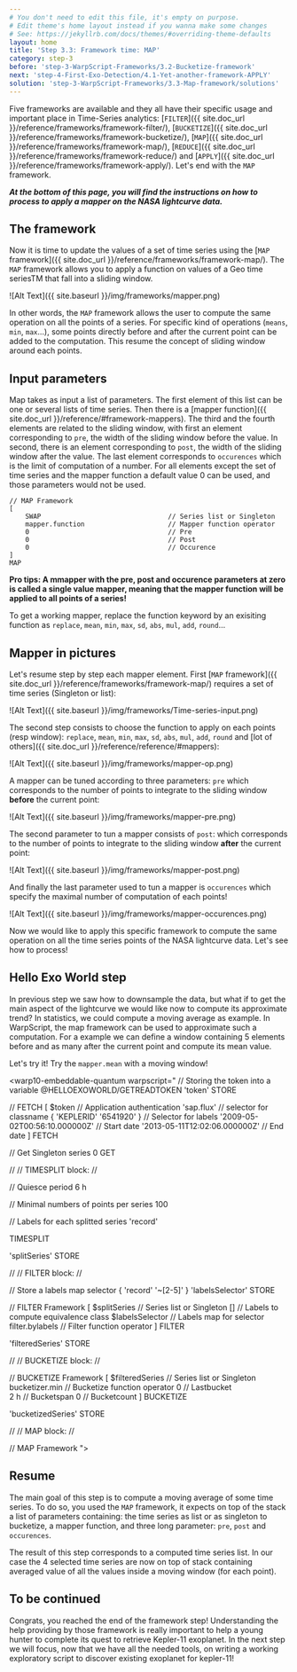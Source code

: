 ```yaml
---
# You don't need to edit this file, it's empty on purpose.
# Edit theme's home layout instead if you wanna make some changes
# See: https://jekyllrb.com/docs/themes/#overriding-theme-defaults
layout: home
title: 'Step 3.3: Framework time: MAP'
category: step-3
before: 'step-3-WarpScript-Frameworks/3.2-Bucketize-framework'
next: 'step-4-First-Exo-Detection/4.1-Yet-another-framework-APPLY'
solution: 'step-3-WarpScript-Frameworks/3.3-Map-framework/solutions'
---
```


Five frameworks are available and they all have their specific usage and important place in Time-Series analytics: [`FILTER`]({{ site.doc_url }}/reference/frameworks/framework-filter/), [`BUCKETIZE`]({{ site.doc_url }}/reference/frameworks/framework-bucketize/), [`MAP`]({{ site.doc_url }}/reference/frameworks/framework-map/), [`REDUCE`]({{ site.doc_url }}/reference/frameworks/framework-reduce/) and [`APPLY`]({{ site.doc_url }}/reference/frameworks/framework-apply/). Let's end with the `MAP` framework.

***At the bottom of this page, you will find the instructions on how to process to apply a mapper on the NASA lightcurve data.***

## The framework

Now it is time to update the values of a set of time series using the [`MAP` framework]({{ site.doc_url }}/reference/frameworks/framework-map/). The `MAP` framework allows you to apply a function on values of a Geo time seriesTM that fall into a sliding window.

![Alt Text]({{ site.baseurl }}/img/frameworks/mapper.png)

In other words, the `MAP` framework allows the user to compute the same operation on all the points of a series. For specific kind of operations (`means`, `min`, `max`...), some points directly before and after the current point can be added to the computation. This resume the concept of sliding window around each points.

## Input parameters

Map takes as input a list of parameters. The first element of this list can be one or several lists of time series. Then there is a [mapper function]({{ site.doc_url }}/reference/#framework-mappers). The third and the fourth elements are related to the sliding window, with first an element corresponding to `pre`, the width of the sliding window before the value. In second, there is an element corresponding to `post`, the width of the sliding window after the value. The last element corresponds to `occurences` which is the limit of computation of a number. For all elements except the set of time series and the mapper function a default value 0 can be used, and those parameters would not be used.

```
// MAP Framework
[
    SWAP                                // Series list or Singleton
    mapper.function                     // Mapper function operator
    0                                   // Pre
    0                                   // Post
    0                                   // Occurence
]
MAP
```

**Pro tips: A mmapper with the pre, post and occurence parameters at zero is called a single value mapper, meaning that the mapper function will be applied to all points of a series!**

To get a working mapper, replace the function keyword by an exisiting function as `replace`, `mean`, `min`, `max`, `sd`, `abs`, `mul`, `add`, `round`...

## Mapper in pictures

Let's resume step by step each mapper element. First [`MAP` framework]({{ site.doc_url }}/reference/frameworks/framework-map/) requires a set of time series (Singleton or list):

![Alt Text]({{ site.baseurl }}/img/frameworks/Time-series-input.png)

The second step consists to choose the function to apply on each points (resp window): `replace`, `mean`, `min`, `max`, `sd`, `abs`, `mul`, `add`, `round` and [lot of others]({{ site.doc_url }}/reference/reference/#mappers):

![Alt Text]({{ site.baseurl }}/img/frameworks/mapper-op.png)

A mapper can be tuned according to three parameters: `pre` which corresponds to the number of points to integrate to the sliding window **before** the current point:

![Alt Text]({{ site.baseurl }}/img/frameworks/mapper-pre.png)

The second parameter to tun a mapper consists of `post`: which corresponds to the number of points to integrate to the sliding window **after** the current point:

![Alt Text]({{ site.baseurl }}/img/frameworks/mapper-post.png)

And finally the last parameter used to tun a mapper is `occurences` which specify the maximal number of computation of each points!

![Alt Text]({{ site.baseurl }}/img/frameworks/mapper-occurences.png)

Now we would like to apply this specific framework to compute the same operation on all the time series points of the NASA lightcurve data. Let's see how to process!

## Hello Exo World step

In previous step we saw how to downsample the data, but what if to get the main aspect of the lightcurve we would like now to compute its approximate trend? In statistics, we could compute a moving average as example. In WarpScript, the map framework can be used to approximate such a computation. For a example we can define a window containing 5 elements before and as many after the current point and compute its mean value.

Let's try it! Try the `mapper.mean` with a moving window!

<warp10-embeddable-quantum warpscript="
// Storing the token into a variable
@HELLOEXOWORLD/GETREADTOKEN 'token' STORE 

// FETCH
[ 
    $token                              // Application authentication
    'sap.flux'                          // selector for classname
    { 'KEPLERID' '6541920' }            // Selector for labels
    '2009-05-02T00:56:10.000000Z'       // Start date
    '2013-05-11T12:02:06.000000Z'       // End date
] 
FETCH

// Get Singleton series
0 GET

//
// TIMESPLIT block:
//

// Quiesce period
6 h

// Minimal numbers of points per series 
100

// Labels for each splitted series
'record'

TIMESPLIT

'splitSeries' STORE

//
// FILTER block:
//

// Store a labels map selector
{ 'record' '~[2-5]' } 'labelsSelector' STORE

// FILTER Framework
[
    $splitSeries                    // Series list or Singleton
    []                              // Labels to compute equivalence class
    $labelsSelector                 // Labels map for selector
    filter.bylabels                 // Filter function operator 
]
FILTER

'filteredSeries' STORE

//
// BUCKETIZE block:
//

// BUCKETIZE Framework
[
    $filteredSeries                     // Series list or Singleton
    bucketizer.min                      // Bucketize function operator
    0                                   // Lastbucket 				
    2 h                                 // Bucketspan
    0                                   // Bucketcount
]
BUCKETIZE

'bucketizedSeries' STORE

//
// MAP block:
//

// MAP Framework
">
</warp10-embeddable-quantum>

## Resume

The main goal of this step is to compute a moving average of some time series. To do so, you used the `MAP` framework, it expects on top of the stack a list of parameters containing: the time series as list or as singleton to bucketize, a mapper function, and three long parameter: `pre`, `post` and `occurences`.

The result of this step corresponds to a computed time series list. In our case the 4 selected time series are now on top of stack containing averaged value of all the values inside a moving window (for each point).

## To be continued

Congrats, you reached the end of the framework step! Understanding the help providing by those framework is really important to help a young hunter to complete its quest to retrieve Kepler-11 exoplanet. In the next step we will focus, now that we have all the needed tools, on writing a working exploratory script to discover existing exoplanet for kepler-11!